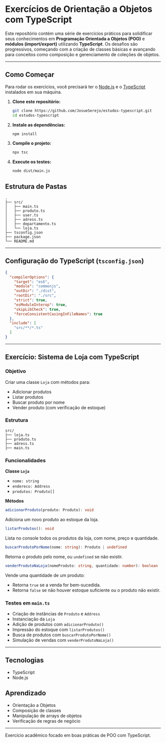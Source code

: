 # Exercícios de Orientação a Objetos com TypeScript

Este repositório contém uma série de exercícios práticos para solidificar seus conhecimentos em **Programação Orientada a Objetos (POO)** e **módulos (import/export)** utilizando **TypeScript**. Os desafios são progressivos, começando com a criação de classes básicas e avançando para conceitos como composição e gerenciamento de coleções de objetos.

---

## Como Começar 

Para rodar os exercícios, você precisará ter o [Node.js](https://nodejs.org/en/download/) e o [TypeScript](https://www.typescriptlang.org/download) instalados em sua máquina.

1. **Clone este repositório:**
    ```bash
    git clone https://github.com/JosueSerejo/estudos-typescript.git
    cd estudos-typescript
    ```

2. **Instale as dependências:**
    ```bash
    npm install
    ```

3. **Compile o projeto:**
    ```bash
    npx tsc
    ```

4. **Execute os testes:**
    ```bash
    node dist/main.js
    ```

## Estrutura de Pastas

```
.
├── src/
│   ├── main.ts
│   ├── produto.ts
│   ├── user.ts
│   ├── adress.ts
│   ├── departamento.ts
│   └── loja.ts
├── tsconfig.json
├── package.json
└── README.md
```

---

## Configuração do TypeScript (`tsconfig.json`)

```json
{
  "compilerOptions": {
    "target": "es6",
    "module": "commonjs",
    "outDir": "./dist",
    "rootDir": "./src",
    "strict": true,
    "esModuleInterop": true,
    "skipLibCheck": true,
    "forceConsistentCasingInFileNames": true
  },
  "include": [
    "src/**/*.ts"
  ]
}
```

---

## Exercício: Sistema de Loja com TypeScript

### Objetivo

Criar uma classe `Loja` com métodos para:

- Adicionar produtos
- Listar produtos
- Buscar produto por nome
- Vender produto (com verificação de estoque)

### Estrutura

```
src/
├── loja.ts
├── produto.ts
├── adress.ts
├── main.ts
```

### Funcionalidades

**Classe `Loja`**
- `nome: string`
- `endereco: Address`
- `produtos: Produto[]`

**Métodos**

```ts
adicionarProduto(produto: Produto): void
```
Adiciona um novo produto ao estoque da loja.

```ts
listarProdutos(): void
```
Lista no console todos os produtos da loja, com nome, preço e quantidade.

```ts
buscarProdutoPorNome(nome: string): Produto | undefined
```
Retorna o produto pelo nome, ou `undefined` se não existir.

```ts
venderProdutoNaLoja(nomeProduto: string, quantidade: number): boolean
```
Vende uma quantidade de um produto:

- Retorna `true` se a venda for bem-sucedida.
- Retorna `false` se não houver estoque suficiente ou o produto não existir.

### Testes em `main.ts`

- Criação de instâncias de `Produto` e `Address`
- Instanciação da `Loja`
- Adição de produtos com `adicionarProduto()`
- Impressão do estoque com `listarProdutos()`
- Busca de produtos com `buscarProdutoPorNome()`
- Simulação de vendas com `venderProdutoNaLoja()`

---

## Tecnologias

- TypeScript
- Node.js

## Aprendizado

- Orientação a Objetos
- Composição de classes
- Manipulação de arrays de objetos
- Verificação de regras de negócio

---

Exercício acadêmico focado em boas práticas de POO com TypeScript.
